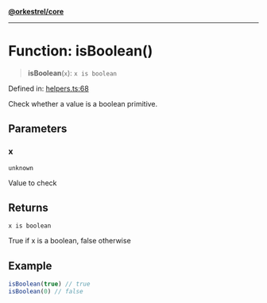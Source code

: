 [**@orkestrel/core**](../index.md)

***

# Function: isBoolean()

> **isBoolean**(`x`): `x is boolean`

Defined in: [helpers.ts:68](https://github.com/orkestrel/core/blob/4aab0d299da5f30a0c75f3eda95d1b02f821688d/src/helpers.ts#L68)

Check whether a value is a boolean primitive.

## Parameters

### x

`unknown`

Value to check

## Returns

`x is boolean`

True if x is a boolean, false otherwise

## Example

```ts
isBoolean(true) // true
isBoolean(0) // false
```
